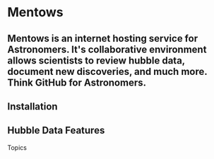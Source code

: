 # Mentows
Mentows is an internet hosting service for Astronomers. It's collaborative environment allows scientists to review hubble data, document new discoveries, and much more. Think GitHub for Astronomers.
---
Installation
---
Hubble Data Features
--- 
Topics 